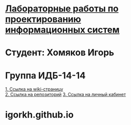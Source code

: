 # <ins>Лабораторные работы по проектированию информационных систем</ins>
# Студент: Хомяков Игорь 
# Группа ИДБ-14-14

[1. Ссылка на wiki-страницу](https://github.com/igorWEBdeveloper/igorkh.github.io/wiki)<br>
[2. Ссылка на репозиторий](https://github.com/igorWEBdeveloper/igorkh.github.io)
[3. Ссылка на личный кабинет](https://github.com/igorWEBdeveloper)


# igorkh.github.io
